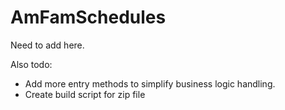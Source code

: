 # AmFamSchedules

Need to add here.

Also todo:
* Add more entry methods to simplify business logic handling.
* Create build script for zip file
